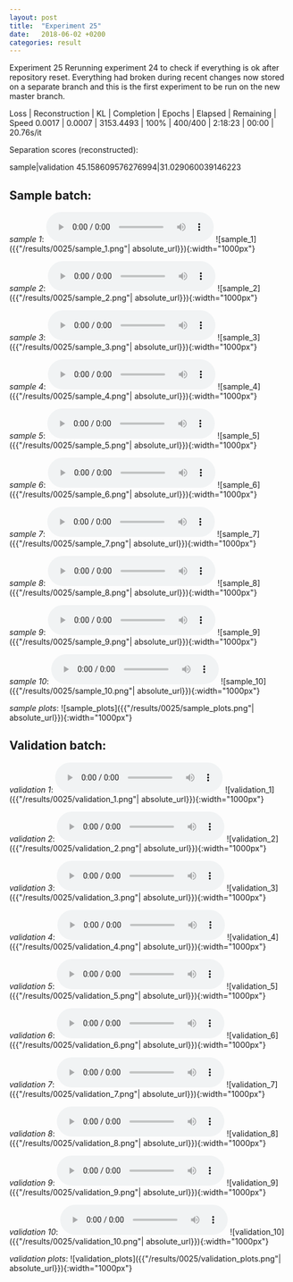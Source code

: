 ```yaml
---
layout: post
title:  "Experiment 25"
date:   2018-06-02 +0200
categories: result
---
```

Experiment 25
Rerunning experiment 24 to check if everything is ok after repository reset.
Everything had broken during recent changes now stored on a separate branch and this is the first experiment to be run on the new master branch.

Loss | Reconstruction | KL | Completion | Epochs | Elapsed | Remaining | Speed
0.0017 | 0.0007 | 3153.4493 | 100% | 400/400 | 2:18:23 | 00:00 | 20.76s/it

Separation scores (reconstructed):

sample|validation
45.158609576276994|31.029060039146223

## **Sample batch**:
_sample 1_:
<audio src="/ResultsOverview/results/0025/sample_1.wav" controls preload></audio>
![sample_1]({{"/results/0025/sample_1.png"| absolute_url}}){:width="1000px"}

_sample 2_:
<audio src="/ResultsOverview/results/0025/sample_2.wav" controls preload></audio>
![sample_2]({{"/results/0025/sample_2.png"| absolute_url}}){:width="1000px"}

_sample 3_:
<audio src="/ResultsOverview/results/0025/sample_3.wav" controls preload></audio>
![sample_3]({{"/results/0025/sample_3.png"| absolute_url}}){:width="1000px"}

_sample 4_:
<audio src="/ResultsOverview/results/0025/sample_4.wav" controls preload></audio>
![sample_4]({{"/results/0025/sample_4.png"| absolute_url}}){:width="1000px"}

_sample 5_:
<audio src="/ResultsOverview/results/0025/sample_5.wav" controls preload></audio>
![sample_5]({{"/results/0025/sample_5.png"| absolute_url}}){:width="1000px"}

_sample 6_:
<audio src="/ResultsOverview/results/0025/sample_6.wav" controls preload></audio>
![sample_6]({{"/results/0025/sample_6.png"| absolute_url}}){:width="1000px"}

_sample 7_:
<audio src="/ResultsOverview/results/0025/sample_7.wav" controls preload></audio>
![sample_7]({{"/results/0025/sample_7.png"| absolute_url}}){:width="1000px"}

_sample 8_:
<audio src="/ResultsOverview/results/0025/sample_8.wav" controls preload></audio>
![sample_8]({{"/results/0025/sample_8.png"| absolute_url}}){:width="1000px"}

_sample 9_:
<audio src="/ResultsOverview/results/0025/sample_9.wav" controls preload></audio>
![sample_9]({{"/results/0025/sample_9.png"| absolute_url}}){:width="1000px"}

_sample 10_:
<audio src="/ResultsOverview/results/0025/sample_10.wav" controls preload></audio>
![sample_10]({{"/results/0025/sample_10.png"| absolute_url}}){:width="1000px"}

_sample plots_:
![sample_plots]({{"/results/0025/sample_plots.png"| absolute_url}}){:width="1000px"}

## **Validation batch**:
_validation 1_:
<audio src="/ResultsOverview/results/0025/validation_1.wav" controls preload></audio>
![validation_1]({{"/results/0025/validation_1.png"| absolute_url}}){:width="1000px"}

_validation 2_:
<audio src="/ResultsOverview/results/0025/validation_2.wav" controls preload></audio>
![validation_2]({{"/results/0025/validation_2.png"| absolute_url}}){:width="1000px"}

_validation 3_:
<audio src="/ResultsOverview/results/0025/validation_3.wav" controls preload></audio>
![validation_3]({{"/results/0025/validation_3.png"| absolute_url}}){:width="1000px"}

_validation 4_:
<audio src="/ResultsOverview/results/0025/validation_4.wav" controls preload></audio>
![validation_4]({{"/results/0025/validation_4.png"| absolute_url}}){:width="1000px"}

_validation 5_:
<audio src="/ResultsOverview/results/0025/validation_5.wav" controls preload></audio>
![validation_5]({{"/results/0025/validation_5.png"| absolute_url}}){:width="1000px"}

_validation 6_:
<audio src="/ResultsOverview/results/0025/validation_6.wav" controls preload></audio>
![validation_6]({{"/results/0025/validation_6.png"| absolute_url}}){:width="1000px"}

_validation 7_:
<audio src="/ResultsOverview/results/0025/validation_7.wav" controls preload></audio>
![validation_7]({{"/results/0025/validation_7.png"| absolute_url}}){:width="1000px"}

_validation 8_:
<audio src="/ResultsOverview/results/0025/validation_8.wav" controls preload></audio>
![validation_8]({{"/results/0025/validation_8.png"| absolute_url}}){:width="1000px"}

_validation 9_:
<audio src="/ResultsOverview/results/0025/validation_9.wav" controls preload></audio>
![validation_9]({{"/results/0025/validation_9.png"| absolute_url}}){:width="1000px"}

_validation 10_:
<audio src="/ResultsOverview/results/0025/validation_10.wav" controls preload></audio>
![validation_10]({{"/results/0025/validation_10.png"| absolute_url}}){:width="1000px"}

_validation plots_:
![validation_plots]({{"/results/0025/validation_plots.png"| absolute_url}}){:width="1000px"}
